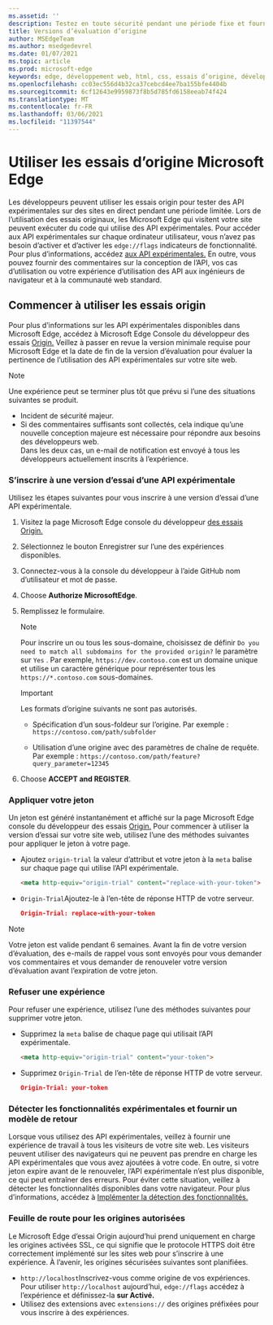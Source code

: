 ```yaml
---
ms.assetid: ''
description: Testez en toute sécurité pendant une période fixe et fournissez des commentaires sur les nouvelles fonctionnalités de la plateforme.
title: Versions d’évaluation d’origine
author: MSEdgeTeam
ms.author: msedgedevrel
ms.date: 01/07/2021
ms.topic: article
ms.prod: microsoft-edge
keywords: edge, développement web, html, css, essais d’origine, développeur
ms.openlocfilehash: cc03ec556d4b32ca37cebcd4ee7ba155bfe4404b
ms.sourcegitcommit: 6cf12643e9959873f8b5d785fd6158eeab74f424
ms.translationtype: MT
ms.contentlocale: fr-FR
ms.lasthandoff: 03/06/2021
ms.locfileid: "11397544"
---
```

# <a name="use-origin-trials-in-microsoft-edge"></a>Utiliser les essais d’origine Microsoft Edge  

Les développeurs peuvent utiliser les essais origin pour tester des API expérimentales sur des sites en direct pendant une période limitée.  Lors de l’utilisation des essais originaux, les Microsoft Edge qui visitent votre site peuvent exécuter du code qui utilise des API expérimentales.  Pour accéder aux API expérimentales sur chaque ordinateur utilisateur, vous n’avez pas besoin d’activer et d’activer les `edge://flags` indicateurs de fonctionnalité.  Pour plus d’informations, accédez [aux API expérimentales.][DeveloperMicrsoftEdgeOriginTrials]  En outre, vous pouvez fournir des commentaires sur la conception de l’API, vos cas d’utilisation ou votre expérience d’utilisation des API aux ingénieurs de navigateur et à la communauté web standard.  

## <a name="get-started-using-origin-trials"></a>Commencer à utiliser les essais origin  

Pour plus d’informations sur les API expérimentales disponibles dans Microsoft Edge, accédez à Microsoft Edge Console du développeur des essais [Origin.][DeveloperMicrsoftEdgeOriginTrials]  Veillez à passer en revue la version minimale requise pour Microsoft Edge et la date de fin de la version d’évaluation pour évaluer la pertinence de l’utilisation des API expérimentales sur votre site web.  

> [!NOTE]
> Une expérience peut se terminer plus tôt que prévu si l’une des situations suivantes se produit.  
> *   Incident de sécurité majeur.  
> *   Si des commentaires suffisants sont collectés, cela indique qu’une nouvelle conception majeure est nécessaire pour répondre aux besoins des développeurs web.  
> Dans les deux cas, un e-mail de notification est envoyé à tous les développeurs actuellement inscrits à l’expérience.  

### <a name="register-for-a-trial-of-an-experimental-api"></a>S’inscrire à une version d’essai d’une API expérimentale  

Utilisez les étapes suivantes pour vous inscrire à une version d’essai d’une API expérimentale.  

1.  Visitez la page Microsoft Edge console du développeur [des essais Origin.][DeveloperMicrsoftEdgeOriginTrials]  
1.  Sélectionnez le bouton Enregistrer sur l’une des expériences disponibles.  
1.  Connectez-vous à la console du développeur à l’aide GitHub nom d’utilisateur et mot de passe.  
1.  Choose **Authorize MicrosoftEdge**.  
1.  Remplissez le formulaire.  
    
    > [!NOTE]
    > Pour inscrire un ou tous les sous-domaine, choisissez de définir `Do you need to match all subdomains for the provided origin?` le paramètre sur `Yes` .  Par exemple, `https://dev.contoso.com` est un domaine unique et utilise un caractère générique pour représenter tous les `https://*.contoso.com` sous-domaines.  
    
    > [!IMPORTANT]
    > Les formats d’origine suivants ne sont pas autorisés.  
    > *   Spécification d’un sous-foldeur sur l’origine.  Par exemple : `https://contoso.com/path/subfolder`  
    > 
    > *   Utilisation d’une origine avec des paramètres de chaîne de requête.  Par exemple : `https://contoso.com/path/feature?query_parameter=12345`  
    
1.  Choose **ACCEPT and REGISTER**.  
    
### <a name="apply-your-token"></a>Appliquer votre jeton  

Un jeton est généré instantanément et affiché sur la page Microsoft Edge console du développeur des essais [Origin.][DeveloperMicrsoftEdgeOriginTrials]  Pour commencer à utiliser la version d’essai sur votre site web, utilisez l’une des méthodes suivantes pour appliquer le jeton à votre page.  

*   Ajoutez `origin-trial` la valeur d’attribut et votre jeton à la `meta` balise sur chaque page qui utilise l’API expérimentale.  
    
    ```html
    <meta http-equiv="origin-trial" content="replace-with-your-token">
    ```  
    
*   `Origin-Trial`Ajoutez-le à l’en-tête de réponse HTTP de votre serveur.  
    
    ```json
    Origin-Trial: replace-with-your-token
    ```  
    
> [!NOTE]
> Votre jeton est valide pendant 6 semaines.  Avant la fin de votre version d’évaluation, des e-mails de rappel vous sont envoyés pour vous demander vos commentaires et vous demander de renouveler votre version d’évaluation avant l’expiration de votre jeton.  

### <a name="opt-out-of-an-experiment"></a>Refuser une expérience  

Pour refuser une expérience, utilisez l’une des méthodes suivantes pour supprimer votre jeton.  

*   Supprimez la `meta` balise de chaque page qui utilisait l’API expérimentale.  
    
    ```html
    <meta http-equiv="origin-trial" content="your-token">
    ```  
    
*   Supprimez `Origin-Trial` de l’en-tête de réponse HTTP de votre serveur.  
    
    ```json
    Origin-Trial: your-token
    ```  
    
### <a name="detect-experimental-features-and-provide-a-fallback"></a>Détecter les fonctionnalités expérimentales et fournir un modèle de retour  

Lorsque vous utilisez des API expérimentales, veillez à fournir une expérience de travail à tous les visiteurs de votre site web.  Les visiteurs peuvent utiliser des navigateurs qui ne peuvent pas prendre en charge les API expérimentales que vous avez ajoutées à votre code.  En outre, si votre jeton expire avant de le renouveler, l’API expérimentale n’est plus disponible, ce qui peut entraîner des erreurs.  Pour éviter cette situation, veillez à détecter les fonctionnalités disponibles dans votre navigateur.  Pour plus d’informations, accédez à [Implémenter la détection des fonctionnalités.][MDNImplementingFeatureDetection]

### <a name="roadmap-for-allowed-origins"></a>Feuille de route pour les origines autorisées  

Le Microsoft Edge d’essai Origin aujourd’hui prend uniquement en charge les origines activées SSL, ce qui signifie que le protocole HTTPS doit être correctement implémenté sur les sites web pour s’inscrire à une expérience.  À l’avenir, les origines sécurisées suivantes sont planifiées.  

*   `http://localhost`Inscrivez-vous comme origine de vos expériences.  Pour utiliser `http://localhost` aujourd’hui, `edge://flags` accédez à l’expérience et définissez-la **sur Activé.**  
*   Utilisez des extensions avec `extensions://` des origines préfixées pour vous inscrire à des expériences.  
    
<!-- links -->  

[DeveloperMicrsoftEdgeOriginTrials]: https://developer.microsoft.com/microsoft-edge/origin-trials "Microsoft Edge Console de développement Origin Trials | Documents Microsoft"  

[MDNImplementingFeatureDetection]: https://developer.mozilla.org/docs/learn/tools_and_testing/cross_browser_testing/feature_detection "Mise en œuvre des fonctionnalités de détection | MDN"  
